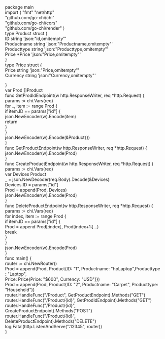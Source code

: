 package main  
import ( 
   "fmt"
   "net/http"  
   "github.com/go-chi/chi"  
   "github.com/go-chi/cors"  
   "github.com/go-chi/render" 
)  
type Product struct {  
   ID        string   'json:"id,omitempty"'  
   Productname string   'json:"Productname,omitempty"'  
   Producttype  string   'json:"Producttype,omitempty"'  
   Price   *Price 'json:"Price,omitempty"'  
}  
type Price  struct {  
   Price string 'json:"Price,omitempty"'  
   Currency string 'json:"Currency,omitempty"'

}  
var Prod []Product  
func GetProdIdEndpoint(w http.ResponseWriter, req *http.Request) {  
   params := chi.Vars(req)  
   for _, item := range Prod {  
      if item.ID == params["id"] {  
         json.NewEncoder(w).Encode(item)  
         return  
      }  
   }  
   json.NewEncoder(w).Encode(&Product{})  
}  
func GetProductEndpoint(w http.ResponseWriter, req *http.Request) {  
   json.NewEncoder(w).Encode(Prod)  
}  
func CreateProductEndpoint(w http.ResponseWriter, req *http.Request) {  
   params := chi.Vars(req)  
   var Devices Product  
   _ = json.NewDecoder(req.Body).Decode(&Devices)  
   Devices.ID = params["id"]  
   Prod = append(Prod, Devices)  
   json.NewEncoder(w).Encode(Prod)  
}  
func DeleteProductEndpoint(w http.ResponseWriter, req *http.Request) {  
   params := chi.Vars(req)  
   for index, item := range Prod {  
      if item.ID == params["id"] {  
         Prod = append Prod[:index], Prod[index+1:]...)  
         break  
      }  
   }  
   json.NewEncoder(w).Encode(Prod)  
}  
func main() {  
   router := chi.NewRouter()  
   Prod = append(Prod, Product{ID: "1", Productname: "hpLaptop",Producttype : "Laptop",   
   Price: Price{Price: "$600", Currency: "USD"}})  
   Prod = append(Prod, Product{ID: "2", Productname: "Carpet", Producttype: "Household"})  
   router.HandleFunc("/Product", GetProductEndpoint).Methods("GET")  
   router.HandleFunc("/Product/{id}", GetProdIdEndpoint).Methods("GET")  
   router.HandleFunc("/Product/{id}", CreateProductEndpoint).Methods("POST")  
   router.HandleFunc("/Product/{id}", DeleteProductEndpoint).Methods("DELETE")  
   log.Fatal(http.ListenAndServe(":12345", router))  
}  


	


